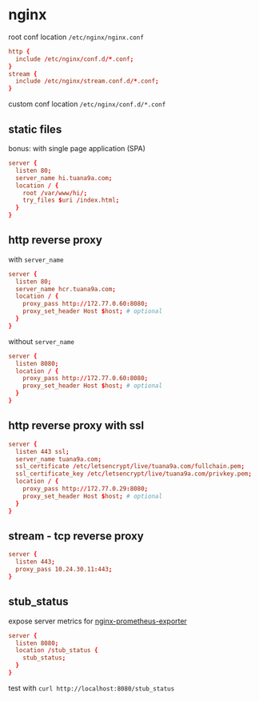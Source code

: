 # nginx

root conf location `/etc/nginx/nginx.conf`

```conf
http {
  include /etc/nginx/conf.d/*.conf;
}
stream {
  include /etc/nginx/stream.conf.d/*.conf;
}
```

custom conf location `/etc/nginx/conf.d/*.conf`

## static files

bonus: with single page application (SPA)

```conf
server {
  listen 80;
  server_name hi.tuana9a.com;
  location / {
    root /var/www/hi/;
    try_files $uri /index.html;
  }
}
```

## http reverse proxy

with `server_name`

```conf
server {
  listen 80;
  server_name hcr.tuana9a.com;
  location / {
    proxy_pass http://172.77.0.60:8080;
    proxy_set_header Host $host; # optional
  }
}
```

without `server_name`

```conf
server {
  listen 8080;
  location / {
    proxy_pass http://172.77.0.60:8080;
    proxy_set_header Host $host; # optional
  }
}
```

## http reverse proxy with ssl

```conf
server {
  listen 443 ssl;
  server_name tuana9a.com;
  ssl_certificate /etc/letsencrypt/live/tuana9a.com/fullchain.pem;
  ssl_certificate_key /etc/letsencrypt/live/tuana9a.com/privkey.pem;
  location / {
    proxy_pass http://172.77.0.29:8080;
    proxy_set_header Host $host; # optional
  }
}
```

## stream - tcp reverse proxy

```conf
server {
  listen 443;
  proxy_pass 10.24.30.11:443;
}
```

## stub_status

expose server metrics for [nginx-prometheus-exporter](https://github.com/nginxinc/nginx-prometheus-exporter)

```conf
server {
  listen 8080;
  location /stub_status {
    stub_status;
  }
}
```

test with `curl http://localhost:8080/stub_status`
